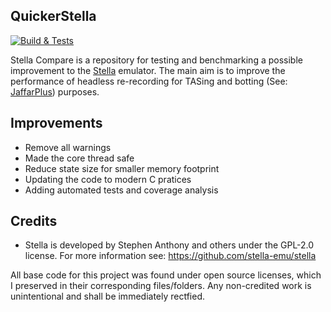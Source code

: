 QuickerStella
---------------

[![Build & Tests](https://github.com/SergioMartin86/quickerStella/actions/workflows/make.yml/badge.svg)](https://github.com/SergioMartin86/quickerStella/actions/workflows/make.yml)


Stella Compare is a repository for testing and benchmarking a possible improvement to the [Stella](https://github.com/stella-emu/stella) emulator. The main aim is to improve the performance of headless re-recording for TASing and botting (See: [JaffarPlus](https://github.com/SergioMartin86/jaffarPlus)) purposes. 

Improvements
-------------

- Remove all warnings
- Made the core thread safe
- Reduce state size for smaller memory footprint
- Updating the code to modern C pratices
- Adding automated tests and coverage analysis
  
Credits
---------

- Stella is developed by Stephen Anthony and others under the GPL-2.0 license. For more information see: https://github.com/stella-emu/stella

All base code for this project was found under open source licenses, which I preserved in their corresponding files/folders. Any non-credited work is unintentional and shall be immediately rectfied.

